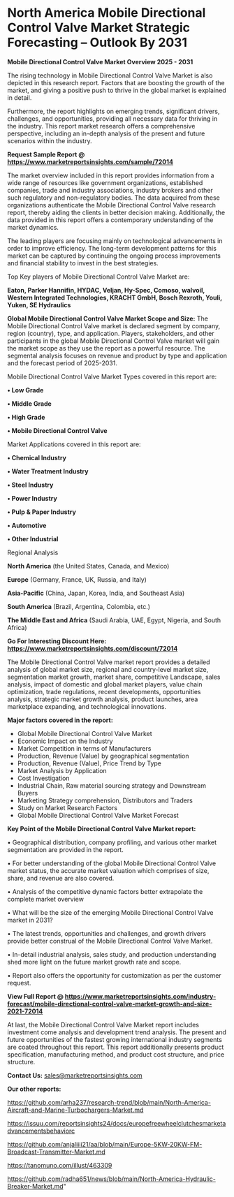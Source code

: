 # North America Mobile Directional Control Valve Market Strategic Forecasting – Outlook By 2031

<Strong> Mobile Directional Control Valve Market Overview 2025 - 2031</strong>

The rising technology in Mobile Directional Control Valve Market is also depicted in this research report. Factors that are boosting the growth of the market, and giving a positive push to thrive in the global market is explained in detail.

Furthermore, the report highlights on emerging trends, significant drivers, challenges, and opportunities, providing all necessary data for thriving in the industry. This report market research offers a comprehensive perspective, including an in-depth analysis of the present and future scenarios within the industry.

<strong>Request Sample Report @ <a href=https://www.marketreportsinsights.com/sample/72014>https://www.marketreportsinsights.com/sample/72014</a></strong>

The market overview included in this report provides information from a wide range of resources like government organizations, established companies, trade and industry associations, industry brokers and other such regulatory and non-regulatory bodies. The data acquired from these organizations authenticate the Mobile Directional Control Valve research report, thereby aiding the clients in better decision making. Additionally, the data provided in this report offers a contemporary understanding of the market dynamics.

The leading players are focusing mainly on technological advancements in order to improve efficiency. The long-term development patterns for this market can be captured by continuing the ongoing process improvements and financial stability to invest in the best strategies.

Top Key players of Mobile Directional Control Valve Market are:

<strong>Eaton, Parker Hannifin, HYDAC, Veljan, Hy-Spec, Comoso, walvoil, Western Integrated Technologies, KRACHT GmbH, Bosch Rexroth, Youli, Yuken, SE Hydraulics</strong>

<strong><b>Global Mobile Directional Control Valve Market Scope and Size:</b></strong>
The Mobile Directional Control Valve market is declared segment by company, region (country), type, and application. Players, stakeholders, and other participants in the global Mobile Directional Control Valve market will gain the market scope as they use the report as a powerful resource. The segmental analysis focuses on revenue and product by type and application and the forecast period of 2025-2031.

Mobile Directional Control Valve Market Types covered in this report are:

<strong>• Low Grade

• Middle Grade

• High Grade

• Mobile Directional Control Valve</strong>

Market Applications covered in this report are:

<strong>• Chemical Industry

• Water Treatment Industry

• Steel Industry

• Power Industry

• Pulp & Paper Industry

• Automotive

• Other Industrial</strong> 

Regional Analysis

<strong>North America</strong> (the United States, Canada, and Mexico)

<strong>Europe</strong> (Germany, France, UK, Russia, and Italy)

<strong>Asia-Pacific</strong> (China, Japan, Korea, India, and Southeast Asia)

<strong>South America</strong> (Brazil, Argentina, Colombia, etc.)

<strong>The Middle East and Africa</strong> (Saudi Arabia, UAE, Egypt, Nigeria, and South Africa)

<strong>Go For Interesting Discount Here: <a href=https://www.marketreportsinsights.com/discount/72014>https://www.marketreportsinsights.com/discount/72014</a></strong>

The Mobile Directional Control Valve market report provides a detailed analysis of global market size, regional and country-level market size, segmentation market growth, market share, competitive Landscape, sales analysis, impact of domestic and global market players, value chain optimization, trade regulations, recent developments, opportunities analysis, strategic market growth analysis, product launches, area marketplace expanding, and technological innovations.

<strong><b>Major factors covered in the report:</b></strong>
<ul>
  <li>Global Mobile Directional Control Valve Market </li>
  <li>Economic Impact on the Industry</li>
  <li>Market Competition in terms of Manufacturers</li>
  <li>Production, Revenue (Value) by geographical segmentation</li>
  <li>Production, Revenue (Value), Price Trend by Type</li>
  <li>Market Analysis by Application</li>
  <li>Cost Investigation</li>
  <li>Industrial Chain, Raw material sourcing strategy and Downstream Buyers</li>
  <li>Marketing Strategy comprehension, Distributors and Traders</li>
  <li>Study on Market Research Factors</li>
  <li>Global Mobile Directional Control Valve Market Forecast</li>
</ul>

<strong><b>Key Point of the Mobile Directional Control Valve Market report:</b></strong>

• Geographical distribution, company profiling, and various other market segmentation are provided in the report.

• For better understanding of the global Mobile Directional Control Valve market status, the accurate market valuation which comprises of size, share, and revenue are also covered.

• Analysis of the competitive dynamic factors better extrapolate the complete market overview

• What will be the size of the emerging Mobile Directional Control Valve market in 2031?

• The latest trends, opportunities and challenges, and growth drivers provide better construal of the Mobile Directional Control Valve Market.

• In-detail industrial analysis, sales study, and production understanding shed more light on the future market growth rate and scope.

• Report also offers the opportunity for customization as per the customer request.

<strong><b>View Full Report @ <a href=https://www.marketreportsinsights.com/industry-forecast/mobile-directional-control-valve-market-growth-and-size-2021-72014>https://www.marketreportsinsights.com/industry-forecast/mobile-directional-control-valve-market-growth-and-size-2021-72014</a></b></strong>


At last, the Mobile Directional Control Valve Market report includes investment come analysis and development trend analysis. The present and future opportunities of the fastest growing international industry segments are coated throughout this report. This report additionally presents product specification, manufacturing method, and product cost structure, and price structure.

<strong>Contact Us:</strong>
sales@marketreportsinsights.com

<strong>Our other reports:</strong>

<a href=https://github.com/arha237/research-trend/blob/main/North-America-Aircraft-and-Marine-Turbochargers-Market.md>https://github.com/arha237/research-trend/blob/main/North-America-Aircraft-and-Marine-Turbochargers-Market.md</a>

<a href=https://issuu.com/reportsinsights24/docs/europefreewheelclutchesmarketadvancementsbehaviorc>https://issuu.com/reportsinsights24/docs/europefreewheelclutchesmarketadvancementsbehaviorc</a>

<a href=https://github.com/anjaliiii21/aa/blob/main/Europe-5KW-20KW-FM-Broadcast-Transmitter-Market.md>https://github.com/anjaliiii21/aa/blob/main/Europe-5KW-20KW-FM-Broadcast-Transmitter-Market.md</a>

<a href=https://tanomuno.com/illust/463309>https://tanomuno.com/illust/463309</a>

<a href=https://github.com/radha651/news/blob/main/North-America-Hydraulic-Breaker-Market.md>https://github.com/radha651/news/blob/main/North-America-Hydraulic-Breaker-Market.md</a>"
